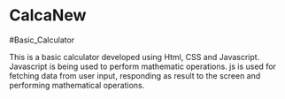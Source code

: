 # CalcaNew
#Basic_Calculator

This is a basic calculator developed using Html, CSS and Javascript. 
Javascript is being used to perform mathematic operations.
js is used for fetching data from user input, 
responding as result to the screen and performing mathematical operations.


